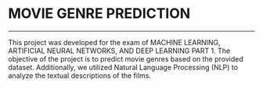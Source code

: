 # MOVIE GENRE PREDICTION

----
This project was developed for the exam of MACHINE LEARNING, ARTIFICIAL NEURAL NETWORKS, AND DEEP LEARNING PART 1.
The objective of the project is to predict movie genres based on the provided dataset. 
Additionally, we utilized Natural Language Processing (NLP) to analyze the textual descriptions of the films.
